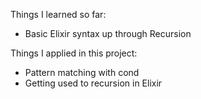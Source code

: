 Things I learned so far:

- Basic Elixir syntax up through Recursion

Things I applied in this project:

- Pattern matching with cond
- Getting used to recursion in Elixir
